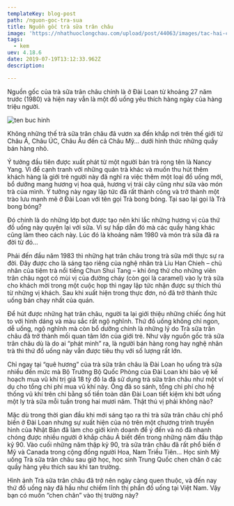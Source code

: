 ```yaml
---
templateKey: blog-post
path: /nguon-goc-tra-sua
title: Nguồn gốc trà sữa trân châu
image: 'https://nhathuoclongchau.com/upload/post/44063/images/tac-hai-cua-tra-sua-su-that-dang-sau-khien-ban-bat-ngo1.jpg' 
tags:
  - kem
uev: 4.18.6
date: 2019-07-19T13:12:33.962Z
description:

---
```



Nguồn gốc của trà sữa trân châu chính là ở Đài Loan từ khoảng 27 năm trước (1980) và hiện nay vẫn là một đồ uống yêu thích hàng ngày của hàng triệu người.

![ten buc hinh](https://vietblend.vn/wp-content/uploads/2018/12/maxresdefault-1.jpg "ten buc hinh")

Không những thế trà sữa trân châu đã vươn xa đến khắp nơi trên thế giới từ Châu Á, Châu ÚC, Châu Âu đến cả Châu Mỹ… dưới hình thức những quầy bán hàng nhỏ.
 

Ý tưởng đầu tiên được xuất phát từ một người bán trà rong tên là Nancy Yang. Vì để cạnh tranh với những quán trà khác và muốn thu hút thêm khách hàng là giới trẻ người này đã nghĩ ra việc thêm một loại đồ uống mới, bổ dưỡng mang hương vị hoa quả, hương vị trái cây cũng như sữa vào món trà của mình. Ý tưởng này ngay lập tức đã rất thành công và trở thành một trào lưu mạnh mẽ ở Đài Loan với tên gọi Trà bong bóng. Tại sao lại gọi là Trà bong bóng?

Đó chính là do những lớp bọt được tạo nên khi lắc những hương vị của thứ đồ uống này quyện lại với sữa. Vì sự hấp dẫn đó mà các quầy hàng khác cũng làm theo cách này. Lúc đó là khoảng năm 1980 và món trà sữa đã ra đời từ đó…

Phải đến đầu năm 1983 thì những hạt trân châu trong trà sữa mới thực sự ra đời. Đây được cho là sáng tạo riêng của nghệ nhân trà Liu Han Chieh – chủ nhân của tiệm trà nổi tiếng Chun Shui Tang – khi ông thử cho những viên trân châu ngọt có mùi vị của đường cháy (còn gọi là caramel) vào ly trà sữa cho khách mời trong một cuộc họp thì ngay lập tức nhận được sự thích thú từ những vị khách. Sau khi xuất hiện trong thực đơn, nó đã trở thành thức uống bán chạy nhất của quán.

Để hút được những hạt trân châu, người ta lại giới thiệu những chiếc ống hút to với hình dáng và màu sắc rất ngộ nghĩnh. Thứ đồ uống không chỉ ngon, dễ uống, ngộ nghĩnh mà còn bổ dưỡng chính là những lý do Trà sữa trân châu đã trở thành mối quan tâm lớn của giới trẻ. Như vậy nguồn gốc trà sữa trân châu dù là do ai “phát minh” ra, là người bán hàng rong hay nghệ nhân trà thì thứ đồ uống này vẫn được tiêu thụ với số lượng rất lớn.

Chỉ ngay tại “quê hương” của trà sữa trân châu là Đài Loan họ uống trà sữa nhiều đến mức mà Bộ Trưởng Bộ Quốc Phòng của Đài Loan khi bảo vệ kế hoạch mua vũ khí trị giá 18 tỷ đô la đã sử dụng trà sữa trân châu như một ví dụ cho tổng chi phí mua vũ khí này. Ông đã so sánh, tổng chi phí cho hệ thống vũ khí trên chỉ bằng số tiền toàn dân Đài Loan tiết kiệm khi bớt uống một ly trà sữa mỗi tuần trong hai mươi năm. Thật thú vị phải không nào?


Mặc dù trong thời gian đầu khi mới sáng tạo ra thì trà sữa trân châu chỉ phổ biến ở Đài Loan nhưng sự xuất hiện của nó trên một chương trình truyền hình của Nhật Bản đã làm cho giới kinh doanh để ý đến và nó đã nhanh chóng được nhiều người ở khắp châu Á biết đến trong những năm đầu thập kỷ 90. Vào cuối những năm thập kỷ 90, trà sữa trân châu đã rất phổ biến ở Mỹ và Canada trong cộng đồng người Hoa, Nam Triều Tiên… Học sinh Mỹ uống Trà sữa trân châu sau giờ học, học sinh Trung Quốc chen chân ở các quầy hàng yêu thích sau khi tan trường.

Hình ảnh Trà sữa trân châu đã trở nên ngày càng quen thuộc, và đến nay thứ đồ uống này đã hầu như chiếm lĩnh thị phần đồ uống tại Việt Nam. Vậy bạn có muốn “chen chân” vào thị trường này?